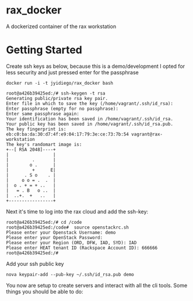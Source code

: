 rax_docker
==========

A dockerized container of the rax workstation

Getting Started
===============
Create ssh keys as below, because this is a demo/development
I opted for less security and just pressed enter for the passphrase

```
docker run -i -t jyidiego/rax_docker bash

root@a426b39425ed:/# ssh-keygen -t rsa
Generating public/private rsa key pair.
Enter file in which to save the key (/home/vagrant/.ssh/id_rsa): 
Enter passphrase (empty for no passphrase): 
Enter same passphrase again: 
Your identification has been saved in /home/vagrant/.ssh/id_rsa.
Your public key has been saved in /home/vagrant/.ssh/id_rsa.pub.
The key fingerprint is:
eb:c0:ba:da:30:d7:4f:e9:04:17:79:3e:ce:73:7b:54 vagrant@rax-workstation
The key's randomart image is:
+--[ RSA 2048]----+
|                 |
|         .       |
|        o .      |
|         +      E|
|      . S o    . |
|     o o = .  .  |
|  o . + = + ..   |
|   = . B   o ..  |
|  ..+.  +   ..   |
+-----------------+
```

Next it's time to log into the rax cloud and add the ssh-key:

```
root@a426b39425ed:/# cd /code
root@a426b39425ed:/code#  source openstackrc.sh 
Please enter your Openstack Username: demo
Please enter your OpenStack Password: 
Please enter your Region (ORD, DFW, IAD, SYD): IAD
Please enter HEAT tenant ID (Rackspace Account ID): 666666
root@a426b39425ed:/# 
```

Add your ssh public key

```
nova keypair-add --pub-key ~/.ssh/id_rsa.pub demo
```

You now are setup to create servers and interact with all the cli tools. Some things you 
should be able to do:
